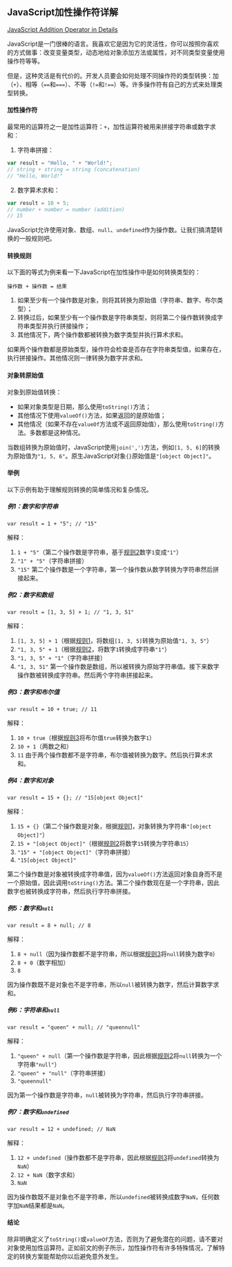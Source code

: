 ## JavaScript加性操作符详解

[JavaScript Addition Operator in Details](https://dmitripavlutin.com/javascriptss-addition-operator-demystified/)

JavaScript是一门很棒的语言。我喜欢它是因为它的灵活性，你可以按照你喜欢的方式做事：改变变量类型，动态地给对象添加方法或属性，对不同类型变量使用操作符等等。

但是，这种灵活是有代价的。开发人员要会如何处理不同操作符的类型转换：加（`+`）、相等（`==`和`===`）、不等（`!=`和`!==`）等。许多操作符有自己的方式来处理类型转换。

#### 加性操作符
最常用的运算符之一是加性运算符：`+`，加性运算符被用来拼接字符串或数字求和：
1. 字符串拼接：
```javascript
var result = "Hello, " + "World!";
// string + string = string (concatenation)
// "Hello, World!"
```
2. 数字算术求和：
```javascript
var result = 10 + 5;
// number + number = number (addition)
// 15
```

JavaScript允许使用对象、数组、`null`、`undefined`作为操作数。让我们搞清楚转换的一般规则吧。

#### 转换规则
以下面的等式为例来看一下JavaScript在加性操作中是如何转换类型的：

`操作数 + 操作数 = 结果` 
1. <span id="jump2">如果至少有一个操作数是对象，则将其转换为原始值（字符串、数字、布尔类型）；</span>
2. <span id="jump1">转换过后，如果至少有一个操作数是字符串类型，则将第二个操作数转换成字符串类型并执行拼接操作；</span>
3. <span id="jump3">其他情况下，两个操作数都被转换为数字类型并执行算术求和。</span>

如果两个操作数都是原始类型，操作符会检查是否存在字符串类型值，如果存在，执行拼接操作。其他情况则一律转换为数字并求和。

#### 对象转原始值
对象到原始值转换：

- 如果对象类型是日期，那么使用`toString()`方法；
- 其他情况下使用`valueOf()`方法，如果返回的是原始值；
- 其他情况（如果不存在`valueOf`方法或不返回原始值），那么使用`toString()`方法。多数都是这种情况。

当数组转换为原始值时，JavaScript使用`join(',')`方法，例如`[1, 5, 6]`的转换为原始值为`"1, 5, 6"`。原生JavaScript对象`{}`原始值是`"[object Object]"`。

#### 举例
以下示例有助于理解规则转换的简单情况和复杂情况。

##### 例1：数字和字符串
`var result = 1 + "5"; // "15"`

解释：

1. `1 + "5"`（第二个操作数是字符串，基于[规则2](#jump1)数字`1`变成`"1"`）
2. `"1" + "5"`（字符串拼接）
3. `"15"`
第二个操作数是一个字符串，第一个操作数从数字转换为字符串然后拼接起来。

##### 例2：数字和数组
`var result = [1, 3, 5] + 1; // "1, 3, 51"`

解释：

1. `[1, 3, 5] + 1`（根据[规则1](#jump2)，将数组`[1, 3, 5]`转换为原始值`"1, 3, 5"`）
2. `"1, 3, 5" + 1`（根据[规则2](#jump1)，将数字`1`转换成字符串`"1"`）
3. `"1, 3, 5" + "1"`（字符串拼接）
4. `"1, 3, 51"`
第一个操作数是数组，所以被转换为原始字符串值。接下来数字操作数被转换成字符串。然后两个字符串拼接起来。

##### 例3：数字和布尔值
`var result = 10 + true; // 11`

解释：

1. `10 + true`（根据[规则3](#jump3)将布尔值`true`转换为数字`1`）
2. `10 + 1`（两数之和）
3. `11`
由于两个操作数都不是字符串，布尔值被转换为数字。然后执行算术求和。

##### 例4：数字和对象
`var result = 15 + {}; // "15[objext Object]"`

解释：
1. `15 + {}`（第二个操作数是对象，根据[规则1](#jump2)，对象转换为字符串`"[object Object]"`）
2. `15 + "[object Object]"`（根据[规则2](#jump1)将数字`15`转换为字符串`15`）
3. `"15" + "[object Object]"`（字符串拼接）
4. `"15[object Object]"`

第二个操作数是对象被转换成字符串值，因为`valueOf()`方法返回对象自身而不是一个原始值，因此调用`toString()`方法。第二个操作数现在是一个字符串，因此数字也被转换成字符串，然后执行字符串拼接。

##### 例5：数字和`null`
`var result = 8 + null; // 8`

解释：

1. `8 + null`（因为操作数都不是字符串，所以根据[规则3](#jump3)将`null`转换为数字`0`）
2. `8 + 0`（数字相加）
3. `8`

因为操作数既不是对象也不是字符串，所以`null`被转换为数字，然后计算数字求和。

##### 例6：字符串和`null`
`var result = "queen" + null; // "queennull"`

解释：

1. `"queen" + null`（第一个操作数是字符串，因此根据[规则2](#jump1)将`null`转换为一个字符串`"null"`）
2. `"queen" + "null"`（字符串拼接）
3. `"queennull"`

因为第一个操作数是字符串，`null`被转换为字符串，然后执行字符串拼接。

##### 例7：数字和`undefined`
`var result = 12 + undefined; // NaN`

解释：

1. `12 + undefined`（操作数都不是字符串，因此根据[规则3](#jump3)将`undefined`转换为`NaN`）
2. `12 + NaN`（数字求和）
3. `NaN`

因为操作数既不是对象也不是字符串，所以`undefined`被转换成数字`NaN`，任何数字加`NaN`结果都是`NaN`。

#### 结论
除非明确定义了`toString()`或`valueOf`方法，否则为了避免潜在的问题，请不要对对象使用加性运算符。正如前文的例子所示，加性操作符有许多特殊情况，了解特定的转换方案能帮助你以后避免意外发生。
